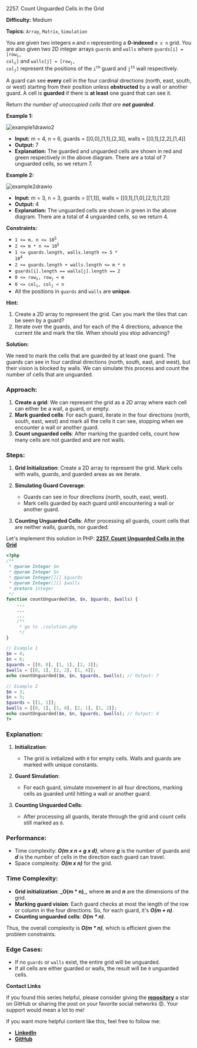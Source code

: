 2257\. Count Unguarded Cells in the Grid

**Difficulty:** Medium

**Topics:** `Array`, `Matrix`, `Simulation`

You are given two integers `m` and `n` representing a **0-indexed** `m x n` grid. You are also given two 2D integer arrays `guards` and `walls` where <code>guards[i] = [row<sub>i</sub>, col<sub>i</sub>]</code> and <code>walls[j] = [row<sub>j</sub>, col<sub>j</sub>]</code> represent the positions of the <code>i<sup>th</sup></code> guard and <code>j<sup>th</sup></code> wall respectively.

A guard can see **every** cell in the four cardinal directions (north, east, south, or west) starting from their position unless **obstructed** by a wall or another guard. A cell is **guarded** if there is **at least** one guard that can see it.

Return _the number of unoccupied cells that are **not guarded**_.

**Example 1:**

![example1drawio2](https://assets.leetcode.com/uploads/2022/03/10/example1drawio2.png)

- **Input:** m = 4, n = 6, guards = [[0,0],[1,1],[2,3]], walls = [[0,1],[2,2],[1,4]]
- **Output:** 7
- **Explanation:** The guarded and unguarded cells are shown in red and green respectively in the above diagram.
  There are a total of 7 unguarded cells, so we return 7.

**Example 2:**

![example2drawio](https://assets.leetcode.com/uploads/2022/03/10/example2drawio.png)

- **Input:** m = 3, n = 3, guards = [[1,1]], walls = [[0,1],[1,0],[2,1],[1,2]]
- **Output:** 4
- **Explanation:** The unguarded cells are shown in green in the above diagram.
  There are a total of 4 unguarded cells, so we return 4.



**Constraints:**

- <code>1 <= m, n <= 10<sup>5</sup></code>
- <code>2 <= m * n <= 10<sup>5</sup></code>
- <code>1 <= guards.length, walls.length <= 5 * 10<sup>4</sup></code>
- `2 <= guards.length + walls.length <= m * n`
- `guards[i].length == walls[j].length == 2`
- <code>0 <= row<sub>i</sub>, row<sub>j</sub> < m</code>
- <code>0 <= col<sub>i</sub>, col<sub>j</sub> < n</code>
- All the positions in `guards` and `walls` are **unique**.


**Hint:**
1. Create a 2D array to represent the grid. Can you mark the tiles that can be seen by a guard?
2. Iterate over the guards, and for each of the 4 directions, advance the current tile and mark the tile. When should you stop advancing?



**Solution:**

We need to mark the cells that are guarded by at least one guard. The guards can see in four cardinal directions (north, south, east, and west), but their vision is blocked by walls. We can simulate this process and count the number of cells that are unguarded.

### Approach:
1. **Create a grid**: We can represent the grid as a 2D array where each cell can either be a wall, a guard, or empty.
2. **Mark guarded cells**: For each guard, iterate in the four directions (north, south, east, west) and mark all the cells it can see, stopping when we encounter a wall or another guard.
3. **Count unguarded cells**: After marking the guarded cells, count how many cells are not guarded and are not walls.

### Steps:
1. **Grid Initialization**: Create a 2D array to represent the grid. Mark cells with walls, guards, and guarded areas as we iterate.

2. **Simulating Guard Coverage**:
   - Guards can see in four directions (north, south, east, west).
   - Mark cells guarded by each guard until encountering a wall or another guard.

3. **Counting Unguarded Cells**: After processing all guards, count cells that are neither walls, guards, nor guarded.

Let's implement this solution in PHP: **[2257. Count Unguarded Cells in the Grid](https://github.com/mah-shamim/leet-code-in-php/tree/main/algorithms/002257-count-unguarded-cells-in-the-grid/solution.php)**

```php
<?php
/**
 * @param Integer $m
 * @param Integer $n
 * @param Integer[][] $guards
 * @param Integer[][] $walls
 * @return Integer
 */
function countUnguarded($m, $n, $guards, $walls) {
    ...
    ...
    ...
    /**
     * go to ./solution.php
     */
}

// Example 1
$m = 4;
$n = 6;
$guards = [[0, 0], [1, 1], [2, 3]];
$walls = [[0, 1], [2, 2], [1, 4]];
echo countUnguarded($m, $n, $guards, $walls); // Output: 7

// Example 2
$m = 3;
$n = 3;
$guards = [[1, 1]];
$walls = [[0, 1], [1, 0], [2, 1], [1, 2]];
echo countUnguarded($m, $n, $guards, $walls); // Output: 4
?>
```

### Explanation:

1. **Initialization**:
   - The grid is initialized with `0` for empty cells. Walls and guards are marked with unique constants.

2. **Guard Simulation**:
   - For each guard, simulate movement in all four directions, marking cells as guarded until hitting a wall or another guard.

3. **Counting Unguarded Cells**:
   - After processing all guards, iterate through the grid and count cells still marked as `0`.

### Performance:
- Time complexity: _**O(m x n + g x d)**_, where _**g**_ is the number of guards and _**d**_ is the number of cells in the direction each guard can travel.
- Space complexity: _**O(m x n)**_ for the grid.

### Time Complexity:
- **Grid initialization**: **_O(m * n)**_, where _**m**_ and _**n**_ are the dimensions of the grid.
- **Marking guard vision**: Each guard checks at most the length of the row or column in the four directions. So, for each guard, it's _**O(m + n)**_.
- **Counting unguarded cells**: _**O(m * n)**_.

Thus, the overall complexity is _**O(m * n)**_, which is efficient given the problem constraints.

### Edge Cases:
- If no `guards` or `walls` exist, the entire grid will be unguarded.
- If all cells are either guarded or walls, the result will be `0` unguarded cells.

**Contact Links**

If you found this series helpful, please consider giving the **[repository](https://github.com/mah-shamim/leet-code-in-php)** a star on GitHub or sharing the post on your favorite social networks 😍. Your support would mean a lot to me!

If you want more helpful content like this, feel free to follow me:

- **[LinkedIn](https://www.linkedin.com/in/arifulhaque/)**
- **[GitHub](https://github.com/mah-shamim)**
